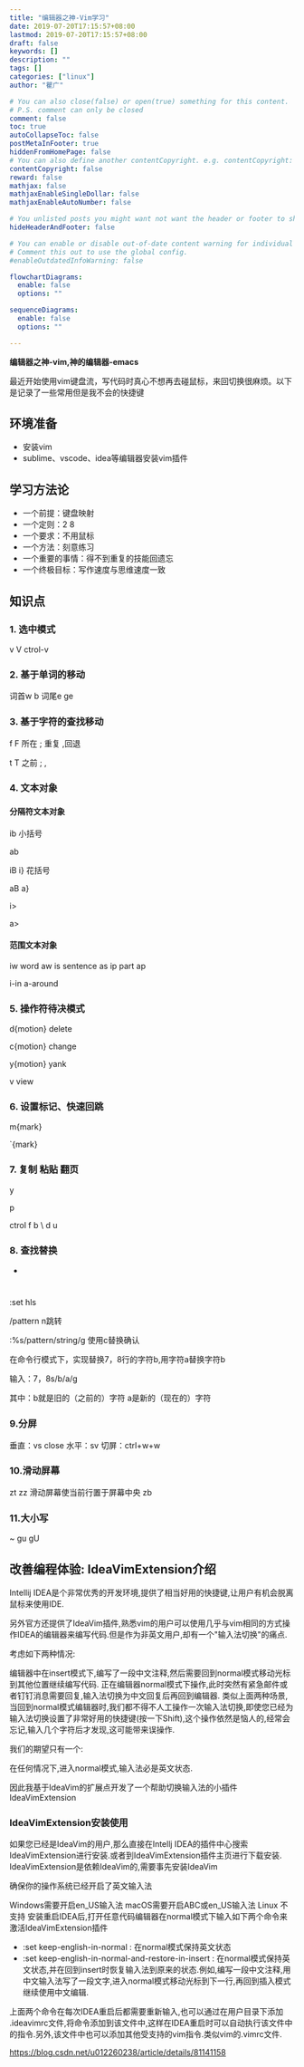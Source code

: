 ```yaml
---
title: "编辑器之神-Vim学习"
date: 2019-07-20T17:15:57+08:00
lastmod: 2019-07-20T17:15:57+08:00
draft: false
keywords: []
description: ""
tags: []
categories: ["linux"]
author: "瞿广"

# You can also close(false) or open(true) something for this content.
# P.S. comment can only be closed
comment: false
toc: true
autoCollapseToc: false
postMetaInFooter: true
hiddenFromHomePage: false
# You can also define another contentCopyright. e.g. contentCopyright: "This is another copyright."
contentCopyright: false
reward: false
mathjax: false
mathjaxEnableSingleDollar: false
mathjaxEnableAutoNumber: false

# You unlisted posts you might want not want the header or footer to show
hideHeaderAndFooter: false

# You can enable or disable out-of-date content warning for individual post.
# Comment this out to use the global config.
#enableOutdatedInfoWarning: false

flowchartDiagrams:
  enable: false
  options: ""

sequenceDiagrams: 
  enable: false
  options: ""

---
```


**编辑器之神-vim,神的编辑器-emacs**

最近开始使用vim键盘流，写代码时真心不想再去碰鼠标，来回切换很麻烦。以下是记录了一些常用但是我不会的快捷键

<!--more-->
## 环境准备
- 安装vim
- sublime、vscode、idea等编辑器安装vim插件

## 学习方法论
- 一个前提：键盘映射
- 一个定则：2 8 
- 一个要求：不用鼠标
- 一个方法：刻意练习
- 一个重要的事情：得不到重复的技能回遗忘
- 一个终极目标：写作速度与思维速度一致

## 知识点
### 1. 选中模式 

v V ctrol-v

### 2. 基于单词的移动 

 词首w b     词尾e ge

### 3. 基于字符的查找移动 

f F   所在   ; 重复  ,回退

t  T 之前   ; ,

### 4. 文本对象

#### 分隔符文本对象

ib 小括号

ab

iB i} 花括号

aB a}

i>

a>

#### 范围文本对象

iw word
aw
is sentence
as
ip part
ap

i-in
a-around


### 5. 操作符待决模式

d{motion} delete

c{motion} change

y{motion} yank

v   view

### 6. 设置标记、快速回跳

m{mark}

`{mark}

### 7. 复制 粘贴 翻页

y 

p 

ctrol f b \ d u

### 8. 查找替换

*
#

:set hls

/pattern  n跳转

:%s/pattern/string/g 使用c替换确认

在命令行模式下，实现替换7，8行的字符b,用字符a替换字符b

输入：7，8s/b/a/g

其中：b就是旧的（之前的）字符
    a是新的（现在的）字符

### 9.分屏
垂直：vs  close 
水平：sv
切屏：ctrl+w+w

### 10.滑动屏幕
zt
zz 滑动屏幕使当前行置于屏幕中央
zb

### 11.大小写
~
gu
gU



## 改善编程体验: IdeaVimExtension介绍

Intellij IDEA是个非常优秀的开发环境,提供了相当好用的快捷键,让用户有机会脱离鼠标来使用IDE.

另外官方还提供了IdeaVim插件,熟悉vim的用户可以使用几乎与vim相同的方式操作IDEA的编辑器来编写代码.但是作为非英文用户,却有一个"输入法切换"的痛点.

考虑如下两种情况:

编辑器中在insert模式下,编写了一段中文注释,然后需要回到normal模式移动光标到其他位置继续编写代码.
正在编辑器normal模式下操作,此时突然有紧急邮件或者钉钉消息需要回复,输入法切换为中文回复后再回到编辑器.
类似上面两种场景,当回到normal模式编辑器时,我们都不得不人工操作一次输入法切换,即使您已经为输入法切换设置了非常好用的快捷键(按一下Shift),这个操作依然是恼人的,经常会忘记,输入几个字符后才发现,这可能带来误操作.

我们的期望只有一个:

在任何情况下,进入normal模式,输入法必是英文状态.

因此我基于IdeaVim的扩展点开发了一个帮助切换输入法的小插件IdeaVimExtension

### IdeaVimExtension安装使用

如果您已经是IdeaVim的用户,那么直接在Intellj IDEA的插件中心搜索IdeaVimExtension进行安装.或者到IdeaVimExtension插件主页进行下载安装.
IdeaVimExtension是依赖IdeaVim的,需要事先安装IdeaVim

确保你的操作系统已经开启了英文输入法

Windows需要开启en_US输入法
macOS需要开启ABC或en_US输入法
Linux 不支持
安装重启IDEA后,打开任意代码编辑器在normal模式下输入如下两个命令来激活IdeaVimExtension插件

- :set keep-english-in-normal : 在normal模式保持英文状态
- :set keep-english-in-normal-and-restore-in-insert : 在normal模式保持英文状态,并在回到insert时恢复输入法到原来的状态.例如,编写一段中文注释,用中文输入法写了一段文字,进入normal模式移动光标到下一行,再回到插入模式继续使用中文编辑.

上面两个命令在每次IDEA重启后都需要重新输入,也可以通过在用户目录下添加 .ideavimrc文件,将命令添加到该文件中,这样在IDEA重启时可以自动执行该文件中的指令.另外,该文件中也可以添加其他受支持的vim指令.类似vim的.vimrc文件.


https://blog.csdn.net/u012260238/article/details/81141158